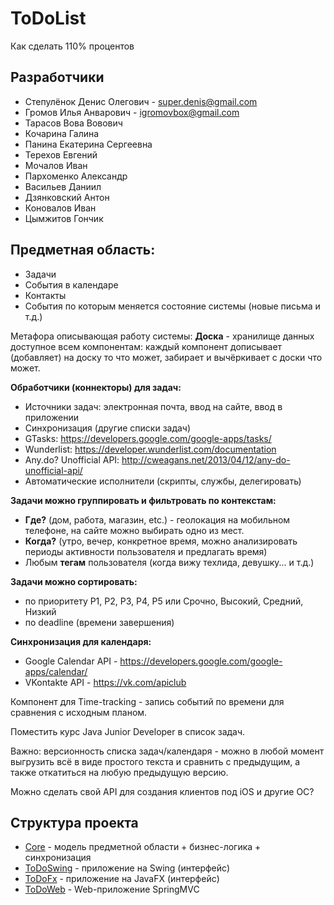 # ToDoList
Как сделать 110% процентов

Разработчики
------------
* Степулёнок Денис Олегович - super.denis@gmail.com
* Громов Илья Анварович - igromovbox@gmail.com
* Тарасов Вова Вовович
* Кочарина Галина
* Панина Екатерина Сергеевна
* Терехов Евгений
* Мочалов Иван
* Пархоменко Александр
* Васильев Даниил
* Дзянковский Антон
* Коновалов Иван
* Цымжитов Гончик

Предметная область:
-------------------
* Задачи
* События в календаре
* Контакты
* События по которым меняется состояние системы (новые письма и т.д.)

Метафора описывающая работу системы:
**Доска** - хранилище данных доступное всем компонентам: каждый компонент дописывает (добавляет) на доску то что может, забирает и вычёркивает с доски что может.

**Обработчики (коннекторы) для задач:**
* Источники задач: электронная почта, ввод на сайте, ввод в приложении
* Синхронизация (другие списки задач)
 * GTasks: https://developers.google.com/google-apps/tasks/
 * Wunderlist: https://developer.wunderlist.com/documentation
 * Any.do? Unofficial API: http://cweagans.net/2013/04/12/any-do-unofficial-api/
* Автоматические исполнители (скрипты, службы, делегировать)

**Задачи можно группировать и фильтровать по контекстам:**
* **Где?** (дом, работа, магазин, etc.) - геолокация на мобильном телефоне, на сайте можно выбирать одно из мест.
* **Когда?** (утро, вечер, конкретное время, можно анализировать периоды активности пользователя и предлагать время)
* Любым **тегам** пользователя (когда вижу техлида, девушку... и т.д.)

**Задачи можно сортировать:**
* по приоритету P1, P2, P3, P4, P5 или Срочно, Высокий, Средний, Низкий
* по deadline (времени завершения)

**Синхронизация для календаря:**
* Google Calendar API - https://developers.google.com/google-apps/calendar/
* VKontakte API - https://vk.com/apiclub

Компонент для Time-tracking - запись событий по времени для сравнения с исходным планом.

Поместить курс Java Junior Developer в список задач.

Важно: версионность списка задач/календаря - можно в любой момент выгрузить всё в виде
простого текста и сравнить с предыдущим, а также откатиться на любую предыдущую версию.

Можно сделать свой API для создания клиентов под iOS и другие ОС?

Структура проекта
-----------------
* [Core](Core) - модель предметной области + бизнес-логика + синхронизация
* [ToDoSwing](ToDoSwing) - приложение на Swing (интерфейс)
* [ToDoFx](ToDoFx) - приложение на JavaFX (интерфейс)
* [ToDoWeb](ToDoWeb) - Web-приложение SpringMVC
